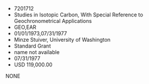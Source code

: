 * 7201712
* Studies in Isotopic Carbon, With Special Reference to       Geochronometrical Applications
* GEO,EAR
* 01/01/1973,07/31/1977
* Minze Stuiver, University of Washington
* Standard Grant
*   name not available
* 07/31/1977
* USD 119,000.00

NONE